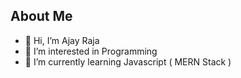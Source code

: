 ## About Me
- 👋 Hi, I’m Ajay Raja
- 👀 I’m interested in Programming
- 🌱 I’m currently learning Javascript ( MERN Stack )

<!---
AjayTheWizard/AjayTheWizard is a ✨ special ✨ repository because its `README.md` (this file) appears on your GitHub profile.
You can click the Preview link to take a look at your changes.
--->
